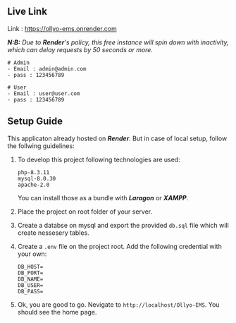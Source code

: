 ## Live Link
Link : https://ollyo-ems.onrender.com

****N:B:*** Due to ***Render***'s policy, this free instance will spin down with inactivity, which can delay requests by 50 seconds or more.*

```
# Admin
- Email : admin@admin.com
- pass : 123456789

# User
- Email : user@user.com
- pass : 123456789
```

## Setup Guide
This applicaton already hosted on ***Render***. But in case of local setup, follow the follwing guidelines:
1. To develop this project following technologies are used:
    ```
    php-8.3.11
    mysql-8.0.30
    apache-2.0
    ```
    You can install those as a bundle with ***Laragon*** or ***XAMPP***.

2. Place the project on root folder of your server.

3. Create a databse on mysql and export the provided `db.sql` file which will create nessesery tables.

4. Create a `.env` file on the project root. Add the following credential with your own:
    ```
    DB_HOST=
    DB_PORT=
    DB_NAME=
    DB_USER=
    DB_PASS=
    ```

5. Ok, you are good to go. Nevigate to `http://localhost/Ollyo-EMS`. You should see the home page.